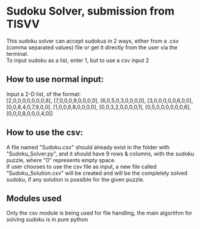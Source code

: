 # Sudoku Solver, submission from TISVV


<p>
  This sudoku solver can accept sudokus in 2 ways, either from a .csv (comma separated values) file or get it directly from the user via the terminal. <br>
  To input sudoku as a list, enter 1, but to use a csv input 2
</p>

## How to use normal input:

<p>
  Input a 2-D list, of the format: <br>[2,0,0,0,0,0,0,0,8], [7,0,0,0,9,0,0,0,0], [6,0,5,0,3,0,0,0,0], [3,0,0,0,0,0,6,0,0], [0,0,8,4,0,7,9,0,0], [1,0,0,6,8,0,0,0,0], [0,0,3,2,0,0,0,0,1], [0,5,0,0,0,0,0,0,6], [0,0,0,8,0,0,0,4,0]]
  </p>

## How to use the csv:

<p>
  A file named "Sudoku.csv" should already exist in the folder with "Sudoku_Solver.py", and it should have 9 rows & columns, with the sudoku puzzle, where "0" represents empty space.
  <br>
  If user chooses to use the csv file as input, a new file called "Sudoku_Solution.csv" will be created and will be the completely solved sudoku, if any solution is possible for the given puzzle.
</p>

## Modules used

<p> Only the csv module is being used for file handling, the main algorithm for solving sudoku is in pure python </p>
